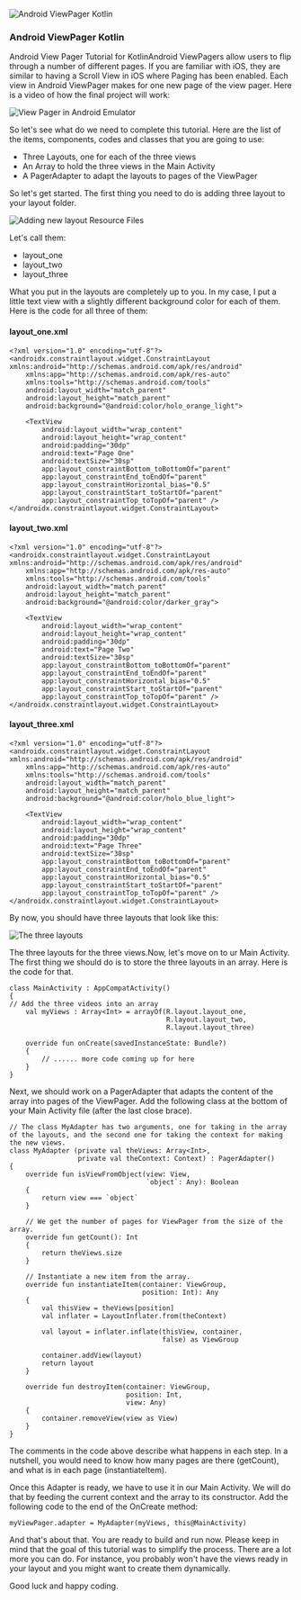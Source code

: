 ![Android ViewPager Kotlin](https://github.com/AmirJahan/Android-ViewPager-Kotlin/blob/master/Splash.jpg)


### Android ViewPager Kotlin
Android View Pager Tutorial for KotlinAndroid ViewPagers allow users to flip through a number of different pages. If you are familiar with iOS, they are similar to having a Scroll View in iOS where Paging has been enabled. Each view in Android ViewPager makes for one new page of the view pager. Here is a video of how the final project will work:

![View Pager in Android Emulator](https://github.com/AmirJahan/Android-ViewPager-Kotlin/blob/master/ViewPager.gif)


So let's see what do we need to complete this tutorial. Here are the list  of the items, components, codes and classes that you are going to use:

* Three Layouts, one for each of the three views
* An Array to hold the three views in the Main Activity
* A PagerAdapter to adapt the layouts to pages of the ViewPager

So let's get started. The first thing you need to do is adding three layout to your layout folder.

![Adding new layout Resource Files](https://github.com/AmirJahan/Android-ViewPager-Kotlin/blob/master/layouts.png)


Let's call them:
* layout_one
* layout_two
* layout_three

What  you put in the layouts are completely up to you. In my case, I put a  little text view with a slightly different background color for each of  them. Here is the code for all three of them:



#### layout_one.xml
```
<?xml version="1.0" encoding="utf-8"?>
<androidx.constraintlayout.widget.ConstraintLayout xmlns:android="http://schemas.android.com/apk/res/android"
    xmlns:app="http://schemas.android.com/apk/res-auto"
    xmlns:tools="http://schemas.android.com/tools"
    android:layout_width="match_parent"
    android:layout_height="match_parent"
    android:background="@android:color/holo_orange_light">

    <TextView
        android:layout_width="wrap_content"
        android:layout_height="wrap_content"
        android:padding="30dp"
        android:text="Page One"
        android:textSize="30sp"
        app:layout_constraintBottom_toBottomOf="parent"
        app:layout_constraintEnd_toEndOf="parent"
        app:layout_constraintHorizontal_bias="0.5"
        app:layout_constraintStart_toStartOf="parent"
        app:layout_constraintTop_toTopOf="parent" />
</androidx.constraintlayout.widget.ConstraintLayout>
```

#### layout_two.xml
```
<?xml version="1.0" encoding="utf-8"?>
<androidx.constraintlayout.widget.ConstraintLayout xmlns:android="http://schemas.android.com/apk/res/android"
    xmlns:app="http://schemas.android.com/apk/res-auto"
    xmlns:tools="http://schemas.android.com/tools"
    android:layout_width="match_parent"
    android:layout_height="match_parent"
    android:background="@android:color/darker_gray">

    <TextView
        android:layout_width="wrap_content"
        android:layout_height="wrap_content"
        android:padding="30dp"
        android:text="Page Two"
        android:textSize="30sp"
        app:layout_constraintBottom_toBottomOf="parent"
        app:layout_constraintEnd_toEndOf="parent"
        app:layout_constraintHorizontal_bias="0.5"
        app:layout_constraintStart_toStartOf="parent"
        app:layout_constraintTop_toTopOf="parent" />
</androidx.constraintlayout.widget.ConstraintLayout>
```

#### layout_three.xml
```
<?xml version="1.0" encoding="utf-8"?>
<androidx.constraintlayout.widget.ConstraintLayout xmlns:android="http://schemas.android.com/apk/res/android"
    xmlns:app="http://schemas.android.com/apk/res-auto"
    xmlns:tools="http://schemas.android.com/tools"
    android:layout_width="match_parent"
    android:layout_height="match_parent"
    android:background="@android:color/holo_blue_light">

    <TextView
        android:layout_width="wrap_content"
        android:layout_height="wrap_content"
        android:padding="30dp"
        android:text="Page Three"
        android:textSize="30sp"
        app:layout_constraintBottom_toBottomOf="parent"
        app:layout_constraintEnd_toEndOf="parent"
        app:layout_constraintHorizontal_bias="0.5"
        app:layout_constraintStart_toStartOf="parent"
        app:layout_constraintTop_toTopOf="parent" />
</androidx.constraintlayout.widget.ConstraintLayout>
```

By now, you should have three layouts that look like this:

![The three layouts](https://github.com/AmirJahan/Android-ViewPager-Kotlin/blob/master/pages.jpg)


The three layouts for the three views.Now, let's move on to ur Main Activity. The first thing we should do is to store the three layouts in an array. Here is the code for that.

```
class MainActivity : AppCompatActivity()
{
// Add the three videos into an array 
    val myViews : Array<Int> = arrayOf(R.layout.layout_one,
                                       R.layout.layout_two,
                                       R.layout.layout_three)

    override fun onCreate(savedInstanceState: Bundle?)
    {
        // ...... more code coming up for here
    }
}
```

Next, we should work on a PagerAdapter that adapts the content of the array into pages of the ViewPager. Add the following class at the bottom of your Main Activity file (after the last close brace).
```
// The class MyAdapter has two arguments, one for taking in the array of the layouts, and the second one for taking the context for making the new views.
class MyAdapter (private val theViews: Array<Int>,
                 private val theContext: Context) : PagerAdapter()
{
    override fun isViewFromObject(view: View, 
                                  `object`: Any): Boolean
    {
        return view === `object`
    }

    // We get the number of pages for ViewPager from the size of the array.
    override fun getCount(): Int
    {
        return theViews.size
    }

    // Instantiate a new item from the array.
    override fun instantiateItem(container: ViewGroup,
                                 position: Int): Any
    {
        val thisView = theViews[position]
        val inflater = LayoutInflater.from(theContext)

        val layout = inflater.inflate(thisView, container, 
                                      false) as ViewGroup

        container.addView(layout)
        return layout
    }

    override fun destroyItem(container: ViewGroup, 
                             position: Int, 
                             view: Any)
    {
        container.removeView(view as View)
    }
}
```

The comments in the code above describe what happens in each step. In a nutshell, you would need to know how many pages are there (getCount), and what is in each page (instantiateItem). 

Once this Adapter is ready, we have to use it in our Main Activity. We will do that by feeding the current context and the array to its constructor. Add the following code to the end of the OnCreate method:

```
myViewPager.adapter = MyAdapter(myViews, this@MainActivity)
```

And that's about that. You are ready to build and run now. Please keep in mind that the goal of this tutorial was to simplify the process. There are a lot more you can do. For instance, you probably won't have the views ready in your layout and you might want to create them dynamically.

Good luck and happy coding.
